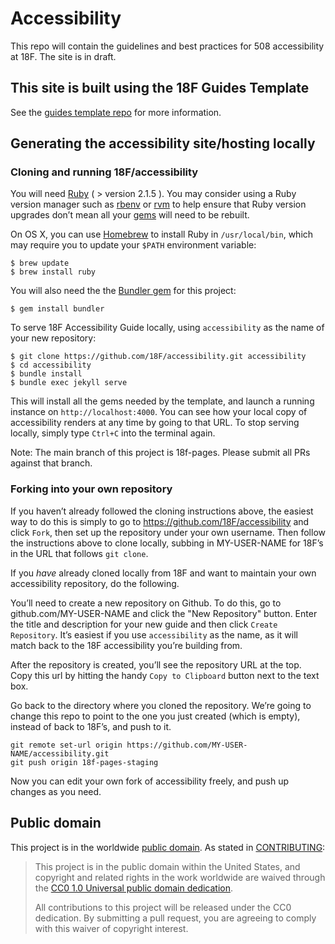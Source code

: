 # Accessibility
This repo will contain the guidelines and best practices for 508 accessibility at 18F. 
The site is in draft.

## This site is built using the 18F Guides Template

See the [guides template repo](https://github.com/18f/guides-template) for more information.

## Generating the accessibility site/hosting locally

### Cloning and running 18F/accessibility

You will need [Ruby](https://www.ruby-lang.org) ( > version 2.1.5 ). You may
consider using a Ruby version manager such as
[rbenv](https://github.com/sstephenson/rbenv) or [rvm](https://rvm.io/) to
help ensure that Ruby version upgrades don’t mean all your
[gems](https://rubygems.org/) will need to be rebuilt.

On OS X, you can use [Homebrew](http://brew.sh/) to install Ruby in
`/usr/local/bin`, which may require you to update your `$PATH` environment
variable:

```shell
$ brew update
$ brew install ruby
```

You will also need the the [Bundler gem](http://bundler.io/) for this project:

```shell
$ gem install bundler 
```

To serve 18F Accessibility Guide locally, using `accessibility` as the name of your new repository:

```shell
$ git clone https://github.com/18F/accessibility.git accessibility
$ cd accessibility
$ bundle install
$ bundle exec jekyll serve
```

This will install all the gems needed by the template, and launch a running instance on
`http://localhost:4000`. You can see how your local copy of accessibility renders
at any time by going to that URL. To stop serving locally, simply type `Ctrl+C`
into the terminal again.

Note: The main branch of this project is 18f-pages. Please submit all PRs against that branch.

### Forking into your own repository

If you haven’t already followed the cloning instructions above, the easiest way to do this is simply to go to https://github.com/18F/accessibility and click `Fork`, then set up the repository under your own username. Then follow the instructions above to clone locally, subbing in MY-USER-NAME for 18F’s in the URL that follows `git clone`.

If you _have_ already cloned locally from 18F and want to maintain your own accessibility repository, do the following.

You’ll need to create a new repository on Github. To do this, go to github.com/MY-USER-NAME and click the "New Repository" button. Enter the title and description for your new guide and then click `Create Repository`. It’s easiest if you use `accessibility` as the name, as it will match back to the 18F accessibility you’re building from.

After the repository is created, you’ll see the repository URL at the top. Copy this url by hitting the handy `Copy to Clipboard` button next to the text box.

Go back to the directory where you cloned the repository. We’re going to change this repo to point to the one you just created (which is empty), instead of back to 18F’s, and push to it.
```
git remote set-url origin https://github.com/MY-USER-NAME/accessibility.git
git push origin 18f-pages-staging
```

Now you can edit your own fork of accessibility freely, and push up changes as you need.

## Public domain

This project is in the worldwide [public domain](LICENSE.md). As stated in [CONTRIBUTING](CONTRIBUTING.md):

> This project is in the public domain within the United States, and copyright and related rights in the work worldwide are waived through the [CC0 1.0 Universal public domain dedication](https://creativecommons.org/publicdomain/zero/1.0/).
>
> All contributions to this project will be released under the CC0
>dedication. By submitting a pull request, you are agreeing to comply
>with this waiver of copyright interest.
